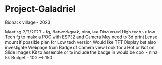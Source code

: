 # Project-Galadriel

Biohack village - 2023

Meeting 2/2/2023 - fg, Networkgeek, nina, lee
  Discussed 
    High tech vs low Tech
    fg to make a POC with ESP32 and Camera
    May need to 3d print Lense mount
    If possible plan for Low tech version
    Would like TFT Display but also investigate Webpage from Badge of Camera view
    Look for a Hot or Not on Slide images
    Kit to assemble or to include the badge in would be cool - nina
    5k Budget - 100 --> 150 
    
